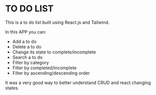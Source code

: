 # TO DO LIST

This is a to do list built using React.js and Tailwind.

In this APP you can:
- Add a to do
- Delete a to do
- Change its state to complete/incomplete
- Search a to do
- Filter by category
- Filter by completed/incomplete
- Filter by ascending/descending order

It was a very good way to better understand CRUD and react changing states.